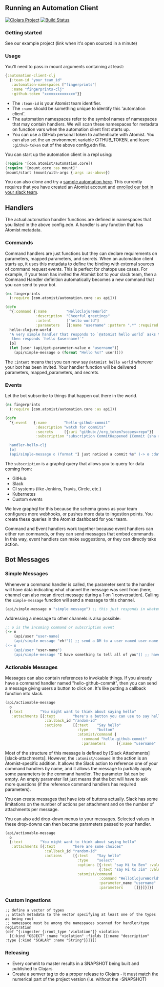 ## Running an Automation Client

[![Clojars Project](https://img.shields.io/clojars/v/com.atomist/automation-client-clj.svg)](https://clojars.org/com.atomist/automation-client-clj)
[![Build Status](https://travis-ci.org/atomisthq/automation-client-clj.svg?branch=master)](https://travis-ci.org/atomisthq/automation-client-clj)
### Getting started

See our example project (link when it's open sourced in a minute)

### Usage

You'll need to pass in mount arguments containing at least:

```clj
{:automation-client-clj 
  {:team-id "your_team_id"
   :automation-namespaces ["fingerprints"]
   :name "fingerprints-clj"
   :github-token "xxxxxxxxxxxxxx"}}
```

* The `:team-id` is your Atomist team identifier.
* The `:name` should be something unique to identify this 'automation client'.
* The automation namespaces refer to the symbol names of namespaces that may contain handlers.  We will scan these
  namespaces for metadata on function vars when the automation client first starts up.
* You can use a GitHub personal token to authenticate with Atomist.  You can also set the an environment variable
  GITHUB_TOKEN, and leave `:github-token` out of the above config.edn file.

You can start up the automation client in a repl using:

```clj
(require '[com.atomist/automation.core])
(require '[mount.core :as mount]'
(mount/start (mount/with-args {:args :as-above})
```

You can also clone and try a [sample automation here][sample].  This currently requires that you have created
an Atomist account and [enrolled our bot in your slack team][enroll-docs].

[sample]: https://github.com/atomisthq/clj-fingerprint-automation
[enroll-docs]: https://docs.atomist.com/user/

## Handlers

The actual automation handler functions are defined in namespaces that you listed in the above config.edn.  A handler is any
function that has Atomist metadata.

### Commands

Command handlers are just functions but they can declare requirements on parameters, mapped parameters, and secrets.
When an automation client starts up, it uses this metadata to define the binding with external sources of command
request events.  This is perfect for chatops use cases.  For example, if your team has invited the Atomist bot
to your slack team, then a Command Handler definition automatically becomes a new command that you can send to your
bot.

```clj
(ns fingerprints
  (:require [com.atomist/automation.core :as api]))

(defn
  ^{:command {:name         "HelloClojureWorld"
              :description  "Cheerful greetings"
              :intent       ["hello world"]
              :parameters   [{:name "username" :pattern ".*" :required true}]}}
  hello-clojure-world
  "A very simple handler that responds to `@atomist hello world` asks the user in a thread for a username
   then responds `hello $username!`"
  [o]
  (let [user (api/get-parameter-value o "username")]
    (api/simple-message o (format "Hello %s!" user))))
```

The `:intent` means that you can now say `@atomist hello world` wherever your bot has been invited.  Your handler
function will be delivered parameters, mapped_parameters, and secrets.

### Events

Let the bot subscribe to things that happen out there in the world.

```clj
(ns fingerprints
  (:require [com.atomist/automation.core :as api]))

(defn
  ^{:event   {:name        "hello-github-commit"
              :description "watch for commits"
              :secrets     [{:uri "github://org_token?scopes=repo"}]
              :subscription "subscription CommitHappened {Commit {sha repo {name org {owner ownerType}}}}}}

  handler-hello-clj
  [o]
  (api/simple-message o (format "I just noticed a commit %s" (-> o :data :Commit first :sha)))
```

The `subscription` is a graphql query that allows you to query for data coming from:

* GitHub
* Slack
* CI systems (like Jenkins, Travis, Circle, etc.)
* Kubernetes
* Custom events

We love graphql for this because the schema grows as your team configures more webhooks, or pushes more data to
ingestion points.  You create these queries in the Atomist dashboard for your team.

Command and Event handlers work together because event handlers can either run commands, or they can send messages
that embed commands.  In this way, event handlers can make suggestions, or they can directly take action.

## Bot Messages

### Simple Messages

Whenever a command handler is called, the parameter sent to the handler will have data indicating what channel the
message was sent from (here, channel can also mean direct message during a 1 on 1 conversation).  Calling the
`simple-message` function will send a message to this channel.

```clj
(api/simple-message o "simple message") ;; this just responds in whatever channel the message came from
```

Addressing a message to other channels is also possible:

```clj
;; o is the incoming command or subscription event
(-> o
    (api/user "user-name)
    (api/simple-message "eh!")) ;; send a DM to a user named user-name
(-> o
    (api/user "user-name")
    (api/simple-message "I have something to tell all of you")) ;; have the bot send a message to a channel
```

### Actionable Messages

Messages can also contain references to invokable things.  If you already have a command handler named
"hello-github-commit", then you can send a message giving users a button to click on.  It's like putting
a callback function into slack.

```clj
(api/actionable-message
  o
  {:text        "You might want to think about saying hello"
   :attachments [{:text        "here's a button you can use to say hello"
                  :callback_id "random-id"
                  :actions     [{:text    "Say hello"
                                 :type    "button"
                                 :atomist/command {
                                   :command "hello-github-commit"
                                   :parameters     [{:name "username" :value "Ben"}]}}]}]})
```

Most of the structure of this message is defined by [Slack Attachments][slack-attachments].  However, the `:atomist/command` in
the action is an Atomist-specific addition.  It allows the Slack action to reference one of your command handlers by name, and
it allows the message to partially apply some parameters to the command handler.  The parameter list can be empty.
An empty parameter list just means that the bot will have to ask more questions (if the reference command handlers has
required parameters).

[slack-messages]: "https://api.slack.com/docs/message-attachments"

You can create messages that have _lots_ of buttons actually.  Slack has some limitations on the number of actions per
attachment and on the number of attachments per message.

You can also add drop-down menus to your messages.  Selected values in these drop-downs can then become parameters
passed to your handler.

```clj
(api/actionable-message
  o
  {:text        "You might want to think about saying hello"
   :attachments [{:text        "here are some choices"
                  :callback_id "random-id"
                  :actions     [{:text    "Say hello"
                                 :type    "select"
                                 :options [{:text "say Hi to Ben" :value "Ben"}
                                           {:text "say Hi to Jim" :value "Jim"}]
                                 :atomist/command
                                           :command "HelloClojureWorld"
                                           :parameter_name "username"
                                           :parameters     []}}]}]})
```

### Custom Ingestions

```
;; define a vector of types
;; attach metadata to the vector specifying at least one of the types as being root
;; namespace must be among the namespaces scanned for handler/type registration
(def ^{:ingester {:root_type "violation"}} violation
  [{:kind "OBJECT" :name "violation" :fields [{:name "description" :type {:kind "SCALAR" :name "String"}}]}])
```

### Releasing

- Every commit to master results in a SNAPSHOT being built and published to Clojars
- Create a semver tag to do a proper release to Clojars - it must match the numerical part of the project version
(i.e. without the -SNAPSHOT)

